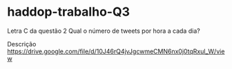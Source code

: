 # haddop-trabalho-Q3

Letra C da questão 2
Qual o número de tweets por hora a cada dia?

Descrição
https://drive.google.com/file/d/10J46rQ4jvJgcwmeCMN6nx0j0tqRxul_W/view
